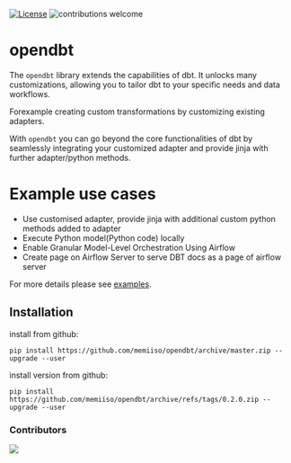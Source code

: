 [![License](http://img.shields.io/:license-apache%202.0-brightgreen.svg)](http://www.apache.org/licenses/LICENSE-2.0.html)
![contributions welcome](https://img.shields.io/badge/contributions-welcome-brightgreen.svg?style=flat)
# opendbt

The `opendbt` library extends the capabilities of dbt. It unlocks many customizations, allowing you to tailor dbt to
your specific needs and data workflows.

Forexample creating custom transformations by customizing existing adapters.

With `opendbt` you can go beyond the core functionalities of dbt by seamlessly integrating your customized adapter and
provide jinja with further adapter/python methods.

# Example use cases

- Use customised adapter, provide jinja with additional custom python methods added to adapter
- Execute Python model(Python code) locally
- Enable Granular Model-Level Orchestration Using Airflow
- Create page on Airflow Server to serve DBT docs as a page of airflow server

For more details please see [examples](docs/EXAMPLES.md).

## Installation

install from github:

```shell
pip install https://github.com/memiiso/opendbt/archive/master.zip --upgrade --user
```

install version from github:

```shell
pip install https://github.com/memiiso/opendbt/archive/refs/tags/0.2.0.zip --upgrade --user
```

### Contributors

<a href="https://github.com/memiiso/opendbt/graphs/contributors">
  <img src="https://contributors-img.web.app/image?repo=memiiso/opendbt" />
</a>
